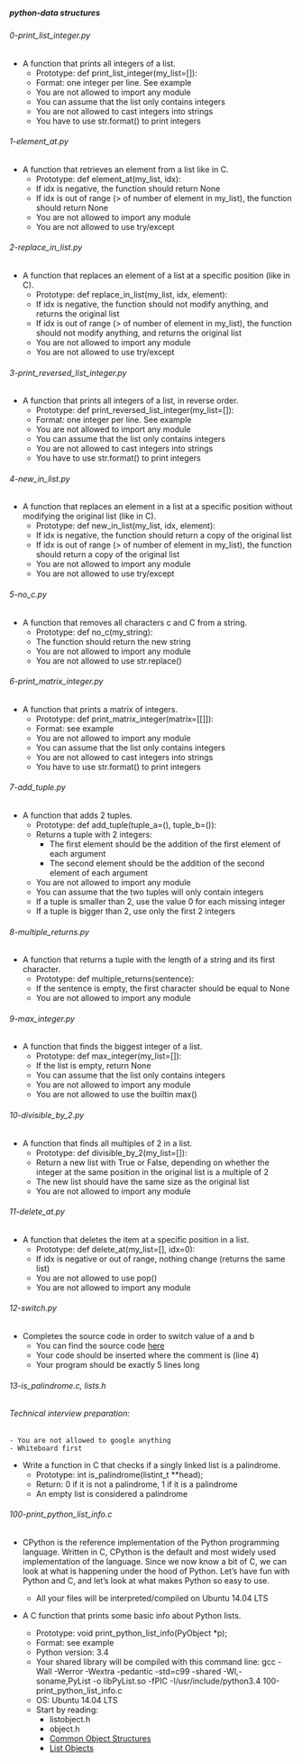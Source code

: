 ##### python-data structures

###### 0-print_list_integer.py
- A function that prints all integers of a list.
    - Prototype: def print_list_integer(my_list=[]):
    - Format: one integer per line. See example
    - You are not allowed to import any module
    - You can assume that the list only contains integers
    - You are not allowed to cast integers into strings
    - You have to use str.format() to print integers

###### 1-element_at.py
- A function that retrieves an element from a list like in C.
    - Prototype: def element_at(my_list, idx):
    - If idx is negative, the function should return None
    - If idx is out of range (> of number of element in my_list), the function should return None
    - You are not allowed to import any module
    - You are not allowed to use try/except

###### 2-replace_in_list.py
- A function that replaces an element of a list at a specific position (like in C).
    - Prototype: def replace_in_list(my_list, idx, element):
    - If idx is negative, the function should not modify anything, and returns the original list
    - If idx is out of range (> of number of element in my_list), the function should not modify anything, and returns the original list
    - You are not allowed to import any module
    - You are not allowed to use try/except

###### 3-print_reversed_list_integer.py
- A function that prints all integers of a list, in reverse order.
    - Prototype: def print_reversed_list_integer(my_list=[]):
    - Format: one integer per line. See example
    - You are not allowed to import any module
    - You can assume that the list only contains integers
    - You are not allowed to cast integers into strings
    - You have to use str.format() to print integers

###### 4-new_in_list.py
- A function that replaces an element in a list at a specific position without modifying the original list (like in C).
    - Prototype: def new_in_list(my_list, idx, element):
    - If idx is negative, the function should return a copy of the original list
    - If idx is out of range (> of number of element in my_list), the function should return a copy of the original list
    - You are not allowed to import any module
    - You are not allowed to use try/except

###### 5-no_c.py
- A function that removes all characters c and C from a string.
    - Prototype: def no_c(my_string):
    - The function should return the new string
    - You are not allowed to import any module
    - You are not allowed to use str.replace()

###### 6-print_matrix_integer.py
- A function that prints a matrix of integers.
    - Prototype: def print_matrix_integer(matrix=[[]]):
    - Format: see example
    - You are not allowed to import any module
    - You can assume that the list only contains integers
    - You are not allowed to cast integers into strings
    - You have to use str.format() to print integers

###### 7-add_tuple.py
- A function that adds 2 tuples.
    - Prototype: def add_tuple(tuple_a=(), tuple_b=()):
    - Returns a tuple with 2 integers:
        - The first element should be the addition of the first element of each argument
        - The second element should be the addition of the second element of each argument
    - You are not allowed to import any module
    - You can assume that the two tuples will only contain integers
    - If a tuple is smaller than 2, use the value 0 for each missing integer
    - If a tuple is bigger than 2, use only the first 2 integers

###### 8-multiple_returns.py
- A function that returns a tuple with the length of a string and its first character.
    - Prototype: def multiple_returns(sentence):
    - If the sentence is empty, the first character should be equal to None
    - You are not allowed to import any module

###### 9-max_integer.py
- A function that finds the biggest integer of a list.
    - Prototype: def max_integer(my_list=[]):
    - If the list is empty, return None
    - You can assume that the list only contains integers
    - You are not allowed to import any module
    - You are not allowed to use the builtin max()

###### 10-divisible_by_2.py
- A function that finds all multiples of 2 in a list.
    - Prototype: def divisible_by_2(my_list=[]):
    - Return a new list with True or False, depending on whether the integer at the same position in the original list is a multiple of 2
    - The new list should have the same size as the original list
    - You are not allowed to import any module

###### 11-delete_at.py
- A function that deletes the item at a specific position in a list.
    - Prototype: def delete_at(my_list=[], idx=0):
    - If idx is negative or out of range, nothing change (returns the same list)
    - You are not allowed to use pop()
    - You are not allowed to import any module

###### 12-switch.py
- Completes the source code in order to switch value of a and b
    - You can find the source code [here](https://github.com/holbertonschool/0x03.py/blob/master/12-switch_py)
    - Your code should be inserted where the comment is (line 4)
    - Your program should be exactly 5 lines long

###### 13-is_palindrome.c, lists.h
###### Technical interview preparation:
    - You are not allowed to google anything
    - Whiteboard first
- Write a function in C that checks if a singly linked list is a palindrome.
    - Prototype: int is_palindrome(listint_t **head);
    - Return: 0 if it is not a palindrome, 1 if it is a palindrome
    - An empty list is considered a palindrome

###### 100-print_python_list_info.c
- CPython is the reference implementation of the Python programming language. Written in C, CPython is the default and most widely used implementation of the language.
Since we now know a bit of C, we can look at what is happening under the hood of Python. Let’s have fun with Python and C, and let’s look at what makes Python so easy to use.
    - All your files will be interpreted/compiled on Ubuntu 14.04 LTS

- A C function that prints some basic info about Python lists.
    - Prototype: void print_python_list_info(PyObject *p);
    - Format: see example
    - Python version: 3.4
    - Your shared library will be compiled with this command line: gcc -Wall -Werror -Wextra -pedantic -std=c99 -shared -Wl,-soname,PyList -o libPyList.so -fPIC -I/usr/include/python3.4 100-print_python_list_info.c
    - OS: Ubuntu 14.04 LTS
    - Start by reading:
        - listobject.h
        - object.h
        - [Common Object Structures](https://docs.python.org/3.4/c-api/structures.html)
        - [List Objects](https://docs.python.org/3.4/c-api/list.html)
